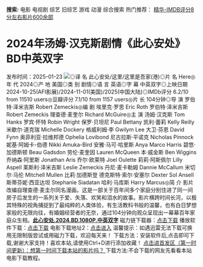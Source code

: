 **搜索:** 电影 电视剧 综艺 旧综艺 游戏 动漫 综合搜索 热门推荐： [精华-IMDB评分8分左右影片600余部](https://www.dytt8.com/html/gndy/jddy/20160320/50510.html)
# 2024年汤姆·汉克斯剧情《此心安处》BD中英双字
发布时间：2025-01-23 
![](https://img9.doubanio.com/view/photo/l_ratio_poster/public/p2915351875.jpg)◎译 名 此心安处/这里/这里是吾家(港)◎片 名 Here◎年 代 2024◎产 地 美国◎类 别 剧情◎语 言 英语◎字 幕 中英双字◎上映日期 2024-10-25(AFI影展)/2024-11-01(美国)/2025(中国大陆)◎IMDb评分 6.2/10 from 11510 users◎豆瓣评分 7.1/10 from 1157 users◎片 长 104分钟◎导 演 罗伯特·泽米吉斯 Robert Zemeckis◎编 剧 埃里克·罗思 Eric Roth 罗伯特·泽米吉斯 Robert Zemeckis 理查德·麦奎尔 Richard McGuire◎主 演 汤姆·汉克斯 Tom Hanks 罗宾·怀特 Robin Wright 保罗·贝坦尼 Paul Bettany 凯利·蕾莉 Kelly Reilly 米歇尔·道克瑞 Michelle Dockery 格威利姆·李 Gwilym Lee 大卫·芬恩 David Fynn 奥菲利亚·拉维邦德 Ophelia Lovibond 尼古拉斯·平诺克 Nicholas Pinnock 妮基·阿姆卡-伯德 Nikki Amuka-Bird 安雅·马可·哈里斯 Anya Marco Harris 碧悠·加德斯顿 Beau Gadsdon 劳伦·麦奎因 Lauren McQueen 本·威金斯 Ben Wiggins 乔纳森·阿里斯 Jonathan Aris 乔尔·欧莱特 Joel Oulette 莉莉·阿斯佩尔 Lilly Aspell 莱斯利·泽米吉斯 Leslie Zemeckis 丹尼·麦卡勒姆 Dannie McCallum 米切尔·马伦 Mitchell Mullen 比莉·加德斯登 德克斯特·索尔·安塞尔 Dexter Sol Ansell 斯蒂芬妮·西亚达坦 Stephanie Siadatan 哈利·马库斯 Harry Marcus◎简 介 影片改编自理查德·麦圭尔同名漫画。这是一部关于百年间多个家庭分别住进了同一间房子后发生的一系列关于爱、失落、欢笑和泪水的故事。影片横跨时间长河，以极其特殊的视角捕捉到了最纯粹的人类体验，有生活教科书般的温馨，也有白日梦想家般的无限向往，有婚姻经营者的无奈，通过104分钟向观众呈现出一幕幕百年家庭众生相。[**此心安处.2024.BD.1080P.中英双字**](magnet:?xt=urn:btih:3ce33bb996e305d2e55b6f50f62903301294853d&dn=%e9%98%b3%e5%85%89%e7%94%b5%e5%bd%b1dygod.org.%e6%ad%a4%e5%bf%83%e5%ae%89%e5%a4%84.2024.BD.1080P.%e4%b8%ad%e8%8b%b1%e5%8f%8c%e5%ad%97.mkv&tr=udp%3a%2f%2ftracker.opentrackr.org%3a1337%2fannounce&tr=udp%3a%2f%2fexodus.desync.com%3a6969%2fannounce) 磁力链下载器：[点击下载](https://dygod.org/js/bt.htm "qBittorrent") 播放软件下载：[点击下载](https://dygod.org/js/player.htm "PotPlayer") 电影下载地址2：[点击进入](https://dygod.org/ "阳光电影") 温馨提示：如遇迅雷无法下载可换用无限制版尝试或用磁力下载，欢迎每天来！  下载方法：安装软件后,点击即可下载,谢谢大家支持！喜欢本站,请使用Ctrl+D进行添加收藏！ [点击进首发区（第一时间更新）：想第一时间下载本站的影片吗？ ](https://www.ygdy8.net/)下载方法:不会下载的网友先看看本站电影下载教程。